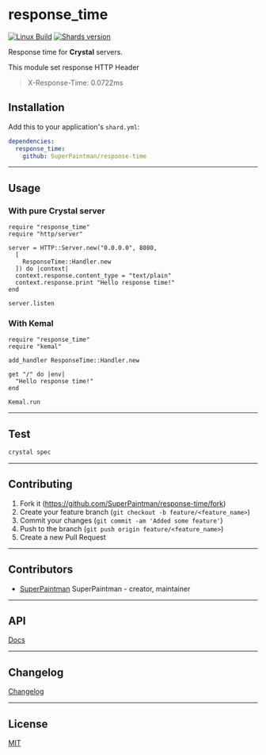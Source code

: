 # response\_time

[![Linux Build][travis-image]][travis-url]
[![Shards version][shards-image]][shards-url]


Response time for **Crystal** servers.


This module set response HTTP Header

> X-Response-Time: 0.0722ms


## Installation

Add this to your application's `shard.yml`:

```yaml
dependencies:
  response_time:
    github: SuperPaintman/response-time
```


--------------------------------------------------------------------------------

## Usage
### With pure Crystal server

```crystal
require "response_time"
require "http/server"

server = HTTP::Server.new("0.0.0.0", 8080,
  [
    ResponseTime::Handler.new
  ]) do |context|
  context.response.content_type = "text/plain"
  context.response.print "Hello response time!"
end

server.listen
```

### With Kemal

```crystal
require "response_time"
require "kemal"

add_handler ResponseTime::Handler.new

get "/" do |env|
  "Hello response time!"
end

Kemal.run
```


--------------------------------------------------------------------------------

## Test

```sh
crystal spec
```


--------------------------------------------------------------------------------

## Contributing

1. Fork it (<https://github.com/SuperPaintman/response-time/fork>)
2. Create your feature branch (`git checkout -b feature/<feature_name>`)
3. Commit your changes (`git commit -am 'Added some feature'`)
4. Push to the branch (`git push origin feature/<feature_name>`)
5. Create a new Pull Request


--------------------------------------------------------------------------------

## Contributors

- [SuperPaintman](https://github.com/SuperPaintman) SuperPaintman - creator, maintainer


--------------------------------------------------------------------------------

## API
[Docs][docs-url]


--------------------------------------------------------------------------------

## Changelog
[Changelog][changelog-url]


--------------------------------------------------------------------------------

## License

[MIT][license-url]


[license-url]: LICENSE
[changelog-url]: CHANGELOG.md
[docs-url]: https://superpaintman.github.io/response-time/
[travis-image]: https://img.shields.io/travis/SuperPaintman/response-time/master.svg?label=linux
[travis-url]: https://travis-ci.org/SuperPaintman/response-time
[shards-image]: https://img.shields.io/github/tag/superpaintman/response-time.svg?label=shards
[shards-url]: https://github.com/superpaintman/response-time

